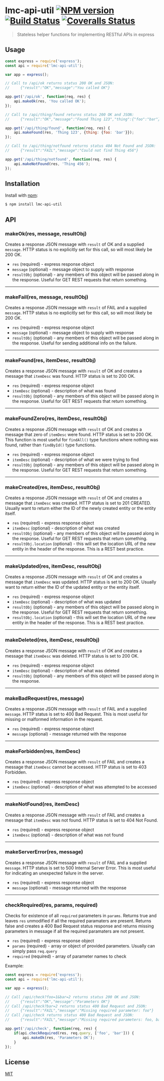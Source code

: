 # lmc-api-util [![NPM version][npm-image]][npm-url] [![Build Status][travis-image]][travis-url] [![Coveralls Status][coveralls-image]][coveralls-url]
> Stateless helper functions for implementing RESTful APIs in express

## Usage

```javascript
const express = require('express');
const api = require('lmc-api-util');

var app = express();

// Call to /api/ok returns status 200 OK and JSON: 
//     {"result":"OK","message":"You called OK"} 

app.get('/api/ok', function(req, res) {
	api.makeOk(res, 'You called OK');
});

// Call to /api/thing/found returns status 200 OK and JSON: 
//     {"result":"OK","message":"Found Thing 123","thing":{"foo":"bar"}} 

app.get('/api/thing/found', function(req, res) {
	api.makeFound(res, 'Thing 123', {thing: {foo: 'bar'}});
});

// Call to /api/thing/notfound returns status 404 Not Found and JSON: 
//     {"result":"FAIL","message":"Could not find Thing 456"} 

app.get('/api/thing/notfound', function(req, res) {
	api.makeNotFound(res, 'Thing 456');
});

```
## Installation

Install with [npm](http://github.com/isaacs/npm):

```bash
$ npm install lmc-api-util
```

## API

### makeOk(res, message, resultObj)

Creates a response JSON message with `result` of OK and a supplied `message`. 
HTTP status is no explicitly set for this call, so will most likely be 200 OK.

- `res` (required) - express response object
- `message` (optional) - message object to supply with response
- `resultObj` (optional) - any members of this object will be passed along in
the response. Useful for GET REST requests that return something.

---
### makeFail(res, message, resultObj)

Creates a response JSON message with `result` of FAIL and a supplied `message`. 
HTTP status is no explicitly set for this call, so will most likely be 200 OK.

- `res` (required) - express response object
- `message` (optional) - message object to supply with response
- `resultObj` (optional) - any members of this object will be passed along in
the response. Useful for sending additional info on the failure.

---
### makeFound(res, itemDesc, resultObj)

Creates a response JSON message with `result` of OK and creates a message that
`itemDesc` was found. HTTP status is set to 200 OK.

- `res` (required) - express response object
- `itemDesc` (optional) - description of what was found
- `resultObj` (optional) - any members of this object will be passed along in
the response. Useful for GET REST requests that return something.

---
### makeFoundZero(res, itemDesc, resultObj)

Creates a response JSON message with `result` of OK and creates a message that
zero of `itemDesc` were found. HTTP status is set to 200 OK. This function is
most useful for `findAll()` type functions where nothing was found, rather than
`findById()` type functions.

- `res` (required) - express response object
- `itemDesc` (optional) - description of what we were trying to find
- `resultObj` (optional) - any members of this object will be passed along in
the response. Useful for GET REST requests that return something.

---
### makeCreated(res, itemDesc, resultObj)

Creates a response JSON message with `result` of OK and creates a message that
`itemDesc` was created. HTTP status is set to 201 CREATED. Usually want to 
return either the ID of the newly created entity or the entity itself.

- `res` (required) - express response object
- `itemDesc` (optional) - description of what was created
- `resultObj` (optional) - any members of this object will be passed along in
the response. Useful for GET REST requests that return something.
- `resultObj.location` (optional) - this will set the location URL of the new
entity in the header of the response. This is a REST best practice.

---
### makeUpdated(res, itemDesc, resultObj)

Creates a response JSON message with `result` of OK and creates a message that
`itemDesc` was updated. HTTP status is set to 200 OK. Usually want to 
return either the ID of the updated entity or the entity itself.

- `res` (required) - express response object
- `itemDesc` (optional) - description of what was updated
- `resultObj` (optional) - any members of this object will be passed along in
the response. Useful for GET REST requests that return something.
- `resultObj.location` (optional) - this will set the location URL of the new
entity in the header of the response. This is a REST best practice.

---
### makeDeleted(res, itemDesc, resultObj)

Creates a response JSON message with `result` of OK and creates a message that
`itemDesc` was deleted. HTTP status is set to 200 OK.

- `res` (required) - express response object
- `itemDesc` (optional) - description of what was deleted
- `resultObj` (optional) - any members of this object will be passed along in
the response. 

---
### makeBadRequest(res, message)

Creates a response JSON message with `result` of FAIL and a supplied `message`.
HTTP status is set to 400 Bad Request. This is most useful for missing or
malformed information in the request.

- `res` (required) - express response object
- `message` (optional) - message returned with the response

---
### makeForbidden(res, itemDesc)

Creates a response JSON message with `result` of FAIL and creates a message that
`itemDesc` cannot be accessed. HTTP status is set to 403 Forbidden.

- `res` (required) - express response object
- `itemDesc` (optional) - description of what was attempted to be accessed

---
### makeNotFound(res, itemDesc)

Creates a response JSON message with `result` of FAIL and creates a message that
`itemDesc` was not found. HTTP status is set to 404 Not Found.

- `res` (required) - express response object
- `itemDesc` (optional) - description of what was not found

---
### makeServerError(res, message)

Creates a response JSON message with `result` of FAIL and a supplied `message`.
HTTP status is set to 500 Internal Server Error. This is most useful for 
indicating an unexpected failure in the server.

- `res` (required) - express response object
- `message` (optional) - message returned with the response

---
### checkRequired(res, params, required)

Checks for existence of all `required` parameters in `params`. Returns true
and leaves `res` unmodified if all the required paramaters are present.
Returns false and creates a 400 Bad Request status response and returns
missing parameters in message if all the required paramaters are not present.

- `res` (required) - express response object
- `params` (required) - array or object of provided parameters. Usually can
simply pass `req.query`
- `required` (required) - array of parameter names to check

Example:

```javascript
const express = require('express');
const api = require('lmc-api-util');

var app = express();

// Call /api/check?foo=1&bar=2 returns status 200 OK and JSON:
//     {"result":"OK","message":"Parameters OK"} 
// Call /api/check?bar=2 returns status 400 Bad Request and JSON:
//     {"result":"FAIL","message":"Missing required parameter: foo"} 
// Call /api/check returns status 400 Bad Request and JSON:
//     {"result":"FAIL","message":"Missing required parameters: foo, bar"} 

app.get('/api/check', function(req, res) {
	if(api.checkRequired(res, req.query, ['foo', 'bar'])) {
		api.makeOk(res, 'Parameters OK');
	}
});
```
## License

[MIT](LICENSE)

[npm-url]: https://npmjs.org/package/lmc-api-util
[npm-image]: http://img.shields.io/npm/v/lmc-api-util.svg

[travis-url]: https://travis-ci.org/gnickm/lmc-api-util
[travis-image]: http://img.shields.io/travis/gnickm/lmc-api-util.svg

[coveralls-url]: https://coveralls.io/github/gnickm/lmc-api-util?branch=master
[coveralls-image]: https://coveralls.io/repos/github/gnickm/lmc-api-util/badge.svg?branch=master
